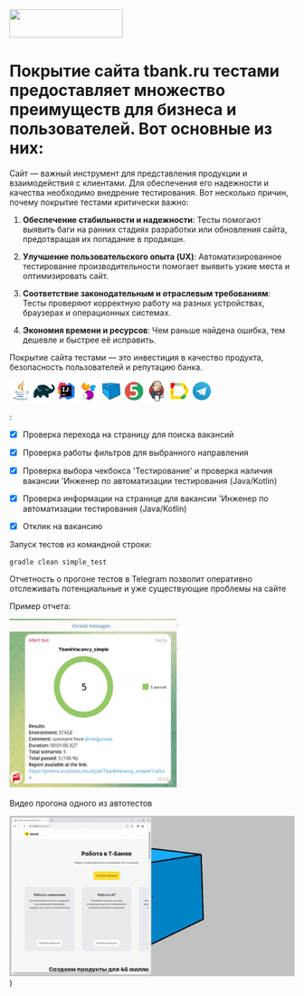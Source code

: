 <img src="/images/logo.jpg" width="200" height="50">

# Покрытие сайта tbank.ru тестами предоставляет множество преимуществ для бизнеса и пользователей. Вот основные из них:

Сайт — важный инструмент для представления продукции и взаимодействия с клиентами. Для обеспечения его надежности и качества необходимо внедрение тестирования.
Вот несколько причин, почему покрытие тестами критически важно:

1. **Обеспечение стабильности и надежности**: Тесты помогают выявить баги на ранних стадиях разработки или обновления сайта, предотвращая их попадание в продакшн.

2. **Улучшение пользовательского опыта (UX)**: Автоматизированное тестирование производительности помогает выявить узкие места и оптимизировать сайт.

3. **Соответствие законодательным и отраслевым требованиям**: Тесты проверяют корректную работу на разных устройствах, браузерах и операционных системах.

4. **Экономия времени и ресурсов**: Чем раньше найдена ошибка, тем дешевле и быстрее её исправить.



Покрытие сайта тестами — это инвестиция в качество продукта, безопасность пользователей и репутацию банка.


![This is an image](/icons/Java.png)![This is an image](/icons/Gradle.png)![This is an image](/icons/Intelij_IDEA.png)![This is an image](/icons/Selenide.png)![This is an image](/icons/Selenoid.png)![This is an image](/icons/JUnit5.png)![This is an image](/icons/Jenkins.png)![This is an image](/icons/Allure_Report.png)![This is an image](/icons/Telegram.png)

:

- [x] Проверка перехода на страницу для поиска вакансий
- [x] Проверка работы фильтров для выбранного направления
- [x] Проверка выбора чекбокса 'Тестирование' и проверка наличия вакансии 'Инженер по автоматизации тестирования (Java/Kotlin)
- [x] Проверка информации на странице для вакансии 'Инженер по автоматизации тестирования (Java/Kotlin)
- [x] Отклик на вакансию


Запуск тестов из командной строки:

```
gradle clean simple_test
```

Отчетность о прогоне тестов в Telegram позволит оперативно отслеживать потенциальные и уже существующие проблемы на сайте

Пример отчета:

<img src="/images/allure report.jpg" width="300" height="300">

Видео прогона одного из автотестов

![animation.gif](animation/animation.gif))


